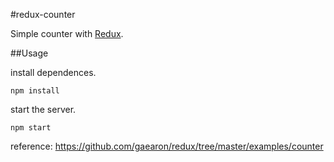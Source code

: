 #redux-counter

Simple counter with [Redux](https://github.com/gaearon/redux).

##Usage

install dependences.
```
npm install
```

start the server.
```
npm start
```

reference: https://github.com/gaearon/redux/tree/master/examples/counter
